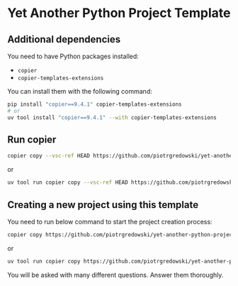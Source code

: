 # Yet Another Python Project Template

## Additional dependencies

You need to have Python packages installed:

- `copier`
- `copier-templates-extensions`

You can install them with the following command:

```bash
pip install "copier==9.4.1" copier-templates-extensions
# or
uv tool install "copier==9.4.1" --with copier-templates-extensions
```

## Run copier

```bash
copier copy --vsc-ref HEAD https://github.com/piotrgredowski/yet-another-python-project-template <name_of_output_dir>
```
or
```bash
uv tool run copier copy --vsc-ref HEAD https://github.com/piotrgredowski/yet-another-python-project-template <name_of_output_dir>
```

## Creating a new project using this template

You need to run below command to start the project creation process:

```bash
copier copy https://github.com/piotrgredowski/yet-another-python-project-template.git /path/to/parent/directory/of/your/project
```
or 
```bash
uv tool run copier copy https://github.com/piotrgredowski/yet-another-python-project-template.git /path/to/parent/directory/of/your/project
```

You will be asked with many different questions. Answer them thoroughly.
